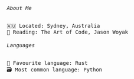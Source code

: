 <samp>
  <h6>About Me</h6>
  🇦🇺 Located: Sydney, Australia<br>
  🧛 Reading: The Art of Code, Jason Woyak <br> 
  <h6>Languages</h6>
  🥇 Favourite language: Rust
  <br>
  🗃️ Most common language: Python
  </samp>
  <br>
<!--   <img align="left" width="240" src="https://media.tenor.com/IpAyHtYc--gAAAAi/charizard-flying.gif">  -->
<!-- [![spotify-github-profile](https://spotify-github-profile.vercel.app/api/view?uid=q8hkj695x2mvn1uypwrtbvbge&cover_image=true&theme=natemoo-re&show_offline=true&background_color=121212&interchange=false&bar_color=53b14f&bar_color_cover=true)](https://spotify-github-profile.vercel.app/api/view?uid=q8hkj695x2mvn1uypwrtbvbge&redirect=true)<br>
 -->
